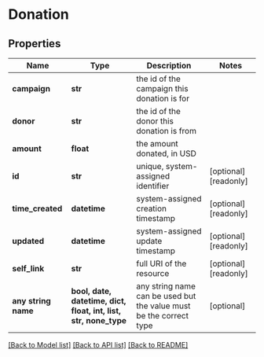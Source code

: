 # Donation


## Properties
Name | Type | Description | Notes
------------ | ------------- | ------------- | -------------
**campaign** | **str** | the id of the campaign this donation is for | 
**donor** | **str** | the id of the donor this donation is from | 
**amount** | **float** | the amount donated, in USD | 
**id** | **str** | unique, system-assigned identifier | [optional] [readonly] 
**time_created** | **datetime** | system-assigned creation timestamp | [optional] [readonly] 
**updated** | **datetime** | system-assigned update timestamp | [optional] [readonly] 
**self_link** | **str** | full URI of the resource | [optional] [readonly] 
**any string name** | **bool, date, datetime, dict, float, int, list, str, none_type** | any string name can be used but the value must be the correct type | [optional]

[[Back to Model list]](../README.md#documentation-for-models) [[Back to API list]](../README.md#documentation-for-api-endpoints) [[Back to README]](../README.md)


